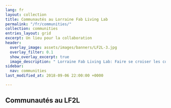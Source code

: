 ```yaml
---
lang: fr
layout: collection
title: Communautés au Lorraine Fab Living Lab
permalink: "/fr/communities/"
collection: communities
entries_layout: grid
excerpt: Un lieu pour la collaboration
header:
  overlay_image: assets/images/banners/LF2L-3.jpg
  overlay_filter: 0.1
  show_overlay_excerpt: true
  image_description: " Lorraine Fab Living Lab: Faire se croiser les communautés "
sidebar:
  nav: communities
last_modified_at: 2018-09-06 22:00:00 +0000

---
```

## Communautés au LF2L
